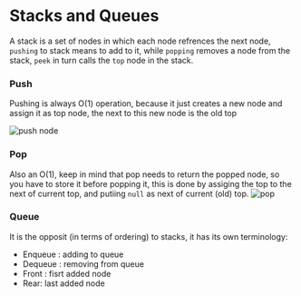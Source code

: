 # Stacks and Queues
A stack is a set of nodes in which each node refrences the next node, `pushing` to stack means to add to it, while `popping` removes a node from the stack, `peek` in turn calls the `top` node in the stack.

### Push
Pushing is always O(1) operation, because it just creates a new node and assign it as top node, the next to this new node is the old top

![push node](https://codefellows.github.io/common_curriculum/data_structures_and_algorithms/Code_401/class-10/resources/images/pushStack3.PNG)

### Pop
Also an O(1), keep in mind that pop needs to return the popped node, so you have to store it before popping it, this is done by assiging the top to the next of current top, and putiing `null` as next of current (old) top.
![pop](https://codefellows.github.io/common_curriculum/data_structures_and_algorithms/Code_401/class-10/resources/images/popStack4.PNG)

### Queue
It is the opposit (in terms of ordering) to stacks, it has its own terminology:

- Enqueue : adding to queue
- Dequeue : removing from queue
- Front : fisrt added node
- Rear: last added node